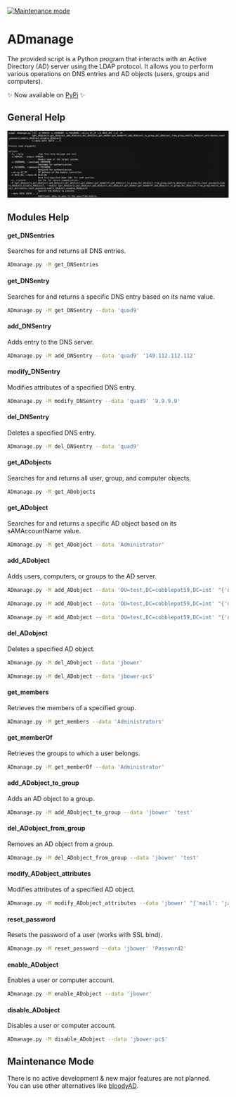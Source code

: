 [![Maintenance mode](https://img.shields.io/badge/maintenance_mode-%F0%9F%9A%A7-grey.svg?labelColor=orange)](#maintenance-mode)

# ADmanage

The provided script is a Python program that interacts with an Active Directory (AD) server using the LDAP protocol. It allows you to perform various operations on DNS entries and AD objects (users, groups and computers).

:sparkles: Now available on [PyPi](https://pypi.org/project/ADmanage/) :sparkles:

## General Help
![alt text](https://raw.githubusercontent.com/CobblePot59/ADmanage/main/pictures/ADmanage.png)

## Modules Help
#### get_DNSentries
Searches for and returns all DNS entries.
```sh
ADmanage.py -M get_DNSentries
```
#### get_DNSentry
Searches for and returns a specific DNS entry based on its name value.
```sh
ADmanage.py -M get_DNSentry --data 'quad9'
```
#### add_DNSentry
Adds entry to the DNS server.
```sh
ADmanage.py -M add_DNSentry --data 'quad9' '149.112.112.112'
```
#### modify_DNSentry
Modifies attributes of a specified DNS entry.
```sh
ADmanage.py -M modify_DNSentry --data 'quad9' '9.9.9.9'
```
#### del_DNSentry
Deletes a specified DNS entry.
```sh
ADmanage.py -M del_DNSentry --data 'quad9'
```

#### get_ADobjects
Searches for and returns all user, group, and computer objects.
```sh
ADmanage.py -M get_ADobjects
```
#### get_ADobject
Searches for and returns a specific AD object based on its sAMAccountName value.
```sh
ADmanage.py -M get_ADobject --data 'Administrator'
```
#### add_ADobject
Adds users, computers, or groups to the AD server.
```sh
ADmanage.py -M add_ADobject --data 'OU=test,DC=cobblepot59,DC=int' "{'objectClass': 'user', 'givenName': 'Jack', 'sn': 'Bower', 'password': 'Password1'}"
```
```sh
ADmanage.py -M add_ADobject --data 'OU=test,DC=cobblepot59,DC=int' "{'objectClass': 'computer', 'cn': 'jbower-pc'}"
```
```sh
ADmanage.py -M add_ADobject --data 'OU=test,DC=cobblepot59,DC=int' "{'objectClass': 'group', 'cn': '24hChrono'}"
```
#### del_ADobject
Deletes a specified AD object.
```sh
ADmanage.py -M del_ADobject --data 'jbower'
```
```sh
ADmanage.py -M del_ADobject --data 'jbower-pc$'
```
#### get_members
Retrieves the members of a specified group.
```sh
ADmanage.py -M get_members --data 'Administrators'
```
#### get_memberOf
Retrieves the groups to which a user belongs.
```sh
ADmanage.py -M get_memberOf --data 'Administrator'
```
#### add_ADobject_to_group
Adds an AD object to a group.
```sh
ADmanage.py -M add_ADobject_to_group --data 'jbower' 'test'
```
#### del_ADobject_from_group
Removes an AD object from a group.
```sh
ADmanage.py -M del_ADobject_from_group --data 'jbower' 'test'
```
#### modify_ADobject_attributes
Modifies attributes of a specified AD object.
```sh
ADmanage.py -M modify_ADobject_attributes --data 'jbower' "{'mail': 'jack.bower@cobblepot59.int'}"
```
#### reset_password
Resets the password of a user (works with SSL bind).
```sh
ADmanage.py -M reset_password --data 'jbower' 'Password2'
```
#### enable_ADobject
Enables a user or computer account.
```sh
ADmanage.py -M enable_ADobject --data 'jbower'
```
#### disable_ADobject
Disables a user or computer account.
```sh
ADmanage.py -M disable_ADobject --data 'jbower-pc$'
```

## Maintenance Mode
There is no active development & new major features are not planned.   
You can use other alternatives like [bloodyAD](https://github.com/CravateRouge/bloodyAD).

